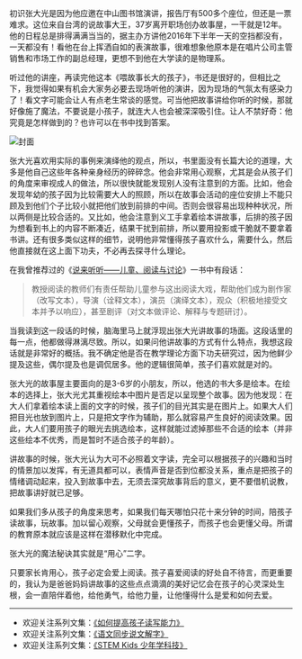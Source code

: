 初识张大光是因为他应邀在中山图书馆演讲，报告厅有500多个座位，但还是一票难求。这位来自台湾的说故事大王，37岁离开职场创办故事屋，一干就是12年。他的日程总是排得满满当当的，据主办方讲他2016年下半年一天的空挡都没有，一天都没有！看他在台上挥洒自如的表演故事，很难想象他原本是在唱片公司主管销售和市场工作的副总经理，更想不到他在大学读的是物理系。

听过他的讲座，再读完他这本《喂故事长大的孩子》，书还是很好的，但相比之下，我觉得如果有机会大家务必要去现场听他的演讲，因为现场的气氛太有感染力了！看文字可能会让人有点老生常谈的感觉。可当他把故事讲给你听的时候，那就好像施了魔法，不要说是小孩子，就连大人也会被深深吸引住。让人不禁好奇：他究竟是怎样做到的？也许可以在书中找到答案。

![封面](http://upload-images.jianshu.io/upload_images/275449-a2d9a2460cc1c808.jpg?imageMogr2/auto-orient/strip%7CimageView2/2/w/1240)

张大光喜欢用实际的事例来演绎他的观点，所以，书里面没有长篇大论的道理，大多是他自己这些年各种亲身经历的碎碎念。他会非常用心观察，尤其是会从孩子们的角度来审视成人的做法，所以很快就能发现别人没有注意到的方面。比如，他会发现年幼的孩子因为比较需要大人的照顾，所以在故事会活动的座位安排上不能只顾及到他们个子比较小就把他们放到前排的中间。否则会很容易出现种种状况，所以两侧是比较合适的。又比如，他会注意到义工手拿着绘本讲故事，后排的孩子因为想看到书上的内容不断凑近，结果干扰到前排，所以要用投影或干脆就不要拿着书讲。还有很多类似这样的细节，说明他非常懂得孩子喜欢什么，需要什么，然后他直接就在这上面下功夫，不必再去探寻什么理论。

在我曾推荐过的《[说来听听——儿童、阅读与讨论](http://www.jianshu.com/p/dea0ba204894)》一书中有段话：

> 教授阅读的教师们有责任帮助儿童参与这出阅读大戏，帮助他们成为剧作家（改写文本），导演（诠释文本），演员（演绎文本），观众（积极地接受文本并予以响应），甚至剧评（对文本做评论、解释与专题研讨）。

当我读到这一段话的时候，脑海里马上就浮现出张大光讲故事的场面。这段话里的每一点，他都做得淋漓尽致。所以，如果问他讲故事的方式有什么特点，我想这段话就是非常好的概括。我不确定他是否在教学理论方面下功夫研究过，因为他鲜少提及这些，偶尔提及也是调侃居多。他的逻辑很简单，孩子们喜欢就是对的。

张大光的故事屋主要面向的是3-6岁的小朋友，所以，他选的书大多是绘本。在绘本的选择上，张大光尤其重视绘本中图片是否足以呈现整个故事。因为他发现：在大人们拿着绘本读上面的文字的时候，孩子们的目光其实是在图片上。如果大人们把目光也放到图片上，只是把文字作为辅助，那么就容易产生良好的阅读效果。因此，大人们要用孩子的眼光去挑选绘本，这样就能过滤掉那些不合适的绘本（并非这些绘本不优秀，而是暂时不适合孩子的年龄）。

讲故事的时候，张大光认为大可不必照着文字读，完全可以根据孩子的兴趣和当时的情景加以发挥，有无道具都可以，表情声音是否到位都没关系，重点是把孩子的情绪调动起来，投入到故事中去，无须去深究故事背后的意义，更不要借机说教，把故事讲好就已足够。

如果我们多从孩子的角度来思考，如果我们每天哪怕只花十来分钟的时间，陪孩子读故事，玩故事。加以留心观察，父母就会更懂孩子，而孩子也会更懂父母。所谓的教育原本就应该是这样在潜移默化中完成。

张大光的魔法秘诀其实就是“用心”二字。

只要家长肯用心，孩子必定会爱上阅读。孩子喜爱阅读的好处自不待言，而更重要的，我认为是爸爸妈妈讲故事的这些点点滴滴的美好记忆会在孩子的心灵深处生根，会一直陪伴着他，给他勇气，给他力量，让他懂得什么是爱和如何去爱。

-------
* 欢迎关注系列文集：[《如何提高孩子读写能力》](http://www.jianshu.com/nb/8869173)
* 欢迎关注系列文集：[《语文同步说文解字》](http://www.jianshu.com/notebooks/6718880)
* 欢迎关注系列文集：[《STEM Kids 少年学科技》](http://www.jianshu.com/nb/10476879)
